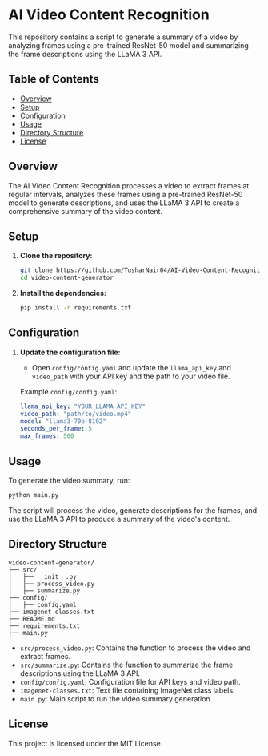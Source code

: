 
# AI Video Content Recognition

This repository contains a script to generate a summary of a video by analyzing frames using a pre-trained ResNet-50 model and summarizing the frame descriptions using the LLaMA 3 API.

## Table of Contents

- [Overview](#overview)
- [Setup](#setup)
- [Configuration](#configuration)
- [Usage](#usage)
- [Directory Structure](#directory-structure)
- [License](#license)

## Overview

The AI Video Content Recognition processes a video to extract frames at regular intervals, analyzes these frames using a pre-trained ResNet-50 model to generate descriptions, and uses the LLaMA 3 API to create a comprehensive summary of the video content.

## Setup

1. **Clone the repository:**
   ```bash
   git clone https://github.com/TusharNair04/AI-Video-Content-Recognition.git
   cd video-content-generator
   ```

2. **Install the dependencies:**
   ```bash
   pip install -r requirements.txt
   ```

## Configuration

1. **Update the configuration file:**
   - Open `config/config.yaml` and update the `llama_api_key` and `video_path` with your API key and the path to your video file.

   Example `config/config.yaml`:
   ```yaml
   llama_api_key: "YOUR_LLAMA_API_KEY"
   video_path: "path/to/video.mp4"
   model: "llama3-70b-8192"
   seconds_per_frame: 5
   max_frames: 500
   ```

## Usage

To generate the video summary, run:
```bash
python main.py
```

The script will process the video, generate descriptions for the frames, and use the LLaMA 3 API to produce a summary of the video's content.

## Directory Structure

```
video-content-generator/
├── src/
│   ├── __init__.py
│   ├── process_video.py
│   ├── summarize.py
├── config/
│   ├── config.yaml
├── imagenet-classes.txt
├── README.md
├── requirements.txt
├── main.py
```

- `src/process_video.py`: Contains the function to process the video and extract frames.
- `src/summarize.py`: Contains the function to summarize the frame descriptions using the LLaMA 3 API.
- `config/config.yaml`: Configuration file for API keys and video path.
- `imagenet-classes.txt`: Text file containing ImageNet class labels.
- `main.py`: Main script to run the video summary generation.

## License

This project is licensed under the MIT License.
